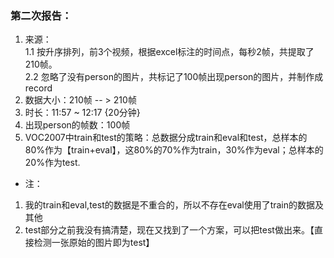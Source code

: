 ### 第二次报告：
1. 来源：  
    1.1 按升序排列，前3个视频，根据excel标注的时间点，每秒2帧，共提取了210帧。  
    2.2 忽略了没有person的图片，共标记了100帧出现person的图片，并制作成record
2. 数据大小：210帧 -- > 210帧
3. 时长：11:57 ~ 12:17 {20分钟}
4. 出现person的帧数：100帧
5. VOC2007中train和test的策略：总数据分成train和eval和test，总样本的80%作为【train+eval】，这80%的70%作为train，30%作为eval；总样本的20%作为test.
- 注：
1. 我的train和eval,test的数据是不重合的，所以不存在eval使用了train的数据及其他
2. test部分之前我没有搞清楚，现在又找到了一个方案，可以把test做出来。【直接检测一张原始的图片即为test】
